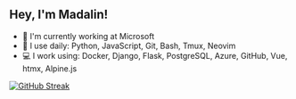 ## Hey, I'm Madalin!

- 🏢 I'm currently working at Microsoft
- 🚀 I use daily: Python, JavaScript, Git, Bash, Tmux, Neovim
- 💻 I work using: Docker, Django, Flask, PostgreSQL, Azure, GitHub, Vue, htmx, Alpine.js

[![GitHub Streak](http://github-readme-streak-stats.herokuapp.com?user=madalinpopa&hide_border=true&sideLabels=EB5454)](https://git.io/streak-stats)
